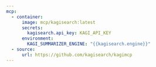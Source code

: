 ```yaml
---
mcp:
  - container:
      image: mcp/kagisearch:latest
      secrets:
        kagisearch.api_key: KAGI_API_KEY
      environment:
        KAGI_SUMMARIZER_ENGINE: "{{kagisearch.engine}}"
  - source:
      url: https://github.com/kagisearch/kagimcp
---
```

